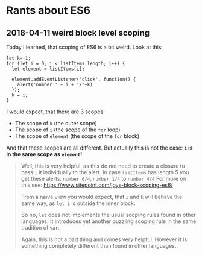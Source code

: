 # Rants about ES6

## 2018-04-11 weird block level scoping

Today I learned, that scoping of ES6 is a bit weird.  Look at this:

```
let k=-1;
for (let i = 0; i < listItems.length; i++) {
  let element = listItems[i];

  element.addEventListener('click', function() {
    alert('number ' + i + '/'+k)
  });
  k = i;
}
```

I would expect, that there are 3 scopes:

- The scope of `k` (the outer scope)
- The scope of `i` (the scope of the `for` loop)
- The scope of `element` (the scope of the `for` block)

And that these scopes are all different.  But actually this is not the case: **`i` is in the same scope as `element`!**

> Well, this is very helpful, as this do not need to create a closure to pass `i` it individually to the alert.
> In case `listItems` has length 5 you get these alerts: `number 0/4`, `number 1/4` to `number 4/4`
> For more on this see: https://www.sitepoint.com/joys-block-scoping-es6/
>
> From a naive view you would expect, that `i` and `k` will behave the same way, as `let i` is outside the inner block.
>
> So no, `let` does not implements the usual scoping rules found in other languages.
> It introduces yet another puzzling scoping rule in the same tradition of `var`.
>
> Again, this is not a bad thing and comes very helpful.
> However it is something completely different than found in other languages.
